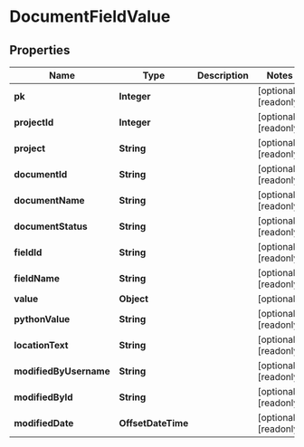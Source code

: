 

# DocumentFieldValue


## Properties

Name | Type | Description | Notes
------------ | ------------- | ------------- | -------------
**pk** | **Integer** |  |  [optional] [readonly]
**projectId** | **Integer** |  |  [optional] [readonly]
**project** | **String** |  |  [optional] [readonly]
**documentId** | **String** |  |  [optional] [readonly]
**documentName** | **String** |  |  [optional] [readonly]
**documentStatus** | **String** |  |  [optional] [readonly]
**fieldId** | **String** |  |  [optional] [readonly]
**fieldName** | **String** |  |  [optional] [readonly]
**value** | **Object** |  |  [optional]
**pythonValue** | **String** |  |  [optional] [readonly]
**locationText** | **String** |  |  [optional] [readonly]
**modifiedByUsername** | **String** |  |  [optional] [readonly]
**modifiedById** | **String** |  |  [optional] [readonly]
**modifiedDate** | **OffsetDateTime** |  |  [optional] [readonly]



